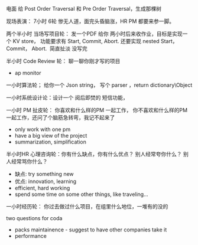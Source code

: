 
电面 给 Post Order Traversal 和 Pre Order Traversal，生成那棵树

现场表演：
7小时 6轮 惨无人道，面完头昏脑涨，HR PM 都要来参一脚。

两个半小时 当场写项目轮： 发一个PDF 给你 两小时后来收作业，目标是实现一个 KV store， 功能要求有 Start, Commit, Abort. 还要实现 nested Start， Commit， Abort.  简直扯淡 没写完

半小时 Code Review 轮： 聊一聊你刚才写的项目

- ap monitor

一小时算法轮； 给你一个 Json string， 写个 parser ，return dictionary\Object

一小时系统设计论：设计一个 阅后即焚的 短信功能，

一小时 PM 扯皮轮： 你喜欢和什么样的PM 一起工作， 你不喜欢和什么样的PM 一起工作，还问了个脑筋急转弯，我记不起来了
- only work with one pm
- have a big view of the project
- summarization, simplification

半小时HR 心理咨询轮：你有什么缺点，你有什么优点？ 别人经常夸你什么？ 别人经常骂你什么？

- 缺点: try something new
- 优点: innovation, learning
- efficient, hard working
- spend some time on some other things, like traveling...

一小时经历轮：‍‍‍‌‌‍‌‌‍‍‍‍‌‍‌‌‌‍ 你过去做过什么项目，在组里什么地位，一堆有的没的


two questions for coda
- packs maintainence - suggest to have other companies take it
- performance
